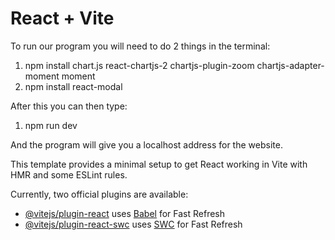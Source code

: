 # React + Vite

To run our program you will need to do 2 things in the terminal:

1. npm install chart.js react-chartjs-2 chartjs-plugin-zoom chartjs-adapter-moment moment
2. npm install react-modal

After this you can then type:

1. npm run dev 

And the program will give you a localhost address for the website.


This template provides a minimal setup to get React working in Vite with HMR and some ESLint rules.

Currently, two official plugins are available:

- [@vitejs/plugin-react](https://github.com/vitejs/vite-plugin-react/blob/main/packages/plugin-react/README.md) uses [Babel](https://babeljs.io/) for Fast Refresh
- [@vitejs/plugin-react-swc](https://github.com/vitejs/vite-plugin-react-swc) uses [SWC](https://swc.rs/) for Fast Refresh
